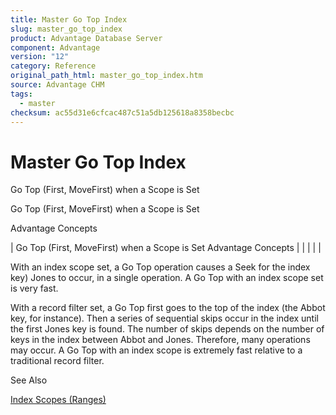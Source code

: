 ```yaml
---
title: Master Go Top Index
slug: master_go_top_index
product: Advantage Database Server
component: Advantage
version: "12"
category: Reference
original_path_html: master_go_top_index.htm
source: Advantage CHM
tags:
  - master
checksum: ac55d31e6cfcac487c51a5db125618a8358becbc
---
```


# Master Go Top Index

Go Top (First, MoveFirst) when a Scope is Set

Go Top (First, MoveFirst) when a Scope is Set

Advantage Concepts

| Go Top (First, MoveFirst) when a Scope is Set  Advantage Concepts |  |  |  |  |

With an index scope set, a Go Top operation causes a Seek for the index key) Jones to occur, in a single operation. A Go Top with an index scope set is very fast.

With a record filter set, a Go Top first goes to the top of the index (the Abbot key, for instance). Then a series of sequential skips occur in the index until the first Jones key is found. The number of skips depends on the number of keys in the index between Abbot and Jones. Therefore, many operations may occur. A Go Top with an index scope is extremely fast relative to a traditional record filter.

See Also

[Index Scopes (Ranges)](master_index_scopes_ranges.md)

